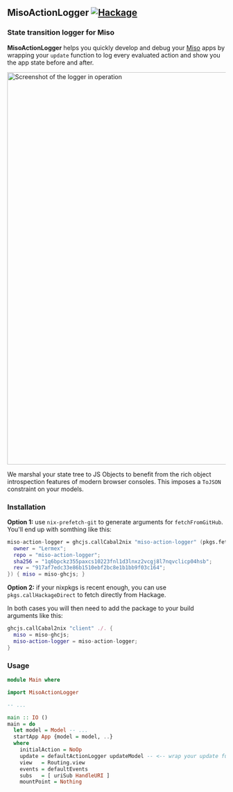 ## MisoActionLogger [![Hackage](https://img.shields.io/hackage/v/miso-action-logger.svg)](http://hackage.haskell.org/package/miso-action-logger)
### State transition logger for Miso 

**MisoActionLogger** helps you quickly develop and debug your [Miso](https://github.com/dmjio/miso)
apps by wrapping your `update` function to log every evaluated action and show you the app state
before and after.

<img width="905" alt="Screenshot of the logger in operation" src="https://user-images.githubusercontent.com/895159/60028706-7dc14100-96a8-11e9-8bb8-691806d24228.png">

We marshal your state tree to JS Objects to benefit from the rich object introspection features
of modern browser consoles. This imposes a `ToJSON` constraint on your models.

### Installation

**Option 1:** use `nix-prefetch-git` to generate arguments for `fetchFromGitHub`.
You'll end up with somthing like this:
```nix
miso-action-logger = ghcjs.callCabal2nix "miso-action-logger" (pkgs.fetchFromGitHub {
  owner = "Lermex";
  repo = "miso-action-logger";
  sha256 = "1q6bpckz355paxcs10223fnl1d3lnxz2vcgj8l7nqvclicp04hsb";
  rev = "917af7edc33e86b1510ebf2bc8e1b1bb9f03c164";
}) { miso = miso-ghcjs; }
```  

**Option 2:** if your nixpkgs is recent enough, you can use `pkgs.callHackageDirect` to fetch
directly from Hackage.

In both cases you will then need to add the package to your build arguments like this:
```nix
ghcjs.callCabal2nix "client" ./. {
  miso = miso-ghcjs;
  miso-action-logger = miso-action-logger;
}
```

### Usage

```haskell
module Main where

import MisoActionLogger

-- ...

main :: IO ()
main = do
  let model = Model -- ...
  startApp App {model = model, ..}
  where
    initialAction = NoOp 
    update = defaultActionLogger updateModel -- <-- wrap your update function 
    view   = Routing.view            
    events = defaultEvents        
    subs   = [ uriSub HandleURI ]                   
    mountPoint = Nothing   
```